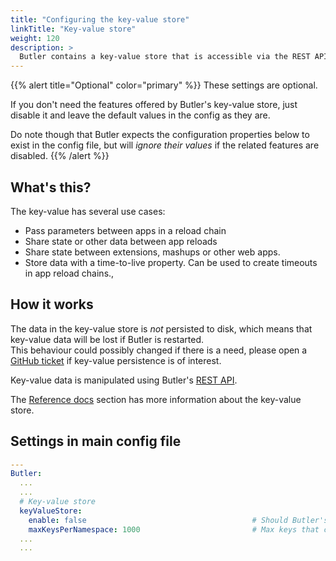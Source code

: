 ```yaml
---
title: "Configuring the key-value store"
linkTitle: "Key-value store"
weight: 120
description: >
  Butler contains a key-value store that is accessible via the REST API.
---
```

{{% alert title="Optional" color="primary" %}}
These settings are optional.

If you don't need the features offered by Butler's key-value store, just disable it and leave the default values in the config as they are.

Do note though that Butler expects the configuration properties below to exist in the config file, but will *ignore their values* if the related features are disabled.
{{% /alert %}}

## What's this?

The key-value has several use cases:

* Pass parameters between apps in a reload chain
* Share state or other data between app reloads
* Share state between extensions, mashups or other web apps.
* Store data with a time-to-live property. Can be used to create timeouts in app reload chains.,

## How it works

The data in the key-value store is *not* persisted to disk, which means that key-value data will be lost if Butler is restarted.  
This behaviour could possibly changed if there is a need, please open a [GitHub ticket](https://github.com/ptarmiganlabs/butler/issues) if key-value persistence is of interest.

Key-value data is manipulated using Butler's [REST API](/docs/reference/rest-api/).

The [Reference docs](/docs/reference/key-value/) section has more information about the key-value store.

## Settings in main config file

```yaml
---
Butler:
  ...
  ...
  # Key-value store
  keyValueStore:
    enable: false                                     # Should Butler's key-value store be enabled?
    maxKeysPerNamespace: 1000                         # Max keys that can be stored per namespace. Defaults to 1000 if not specified in this file.
  ...
  ...
```

